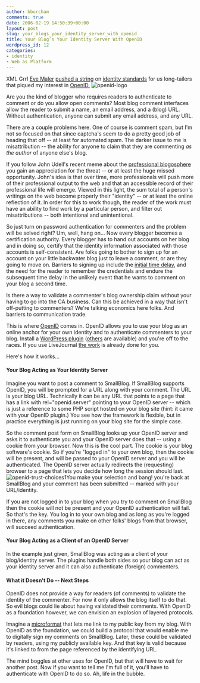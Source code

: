 ```yaml
---
author: bburcham
comments: true
date: 2006-02-19 14:50:39+00:00
layout: post
slug: your_blogs_your_identity_server_with_openid
title: Your Blog’s Your Identity Server With OpenID
wordpress_id: 12
categories:
- identity
- Web as Platform
---
```


XML Grrl [Eve Maler](http://www.xmlgrrl.com/) [pushed a string](http://www.xmlgrrl.com/blog) on [identity standards](http://www.xmlgrrl.com/blog/archives/2006/02/12/the-long-identity-tail/) for us long-tailers that piqued my interest in [OpenID.](http://openid.net/) ![openid-logo](http://memerocket.files.wordpress.com/2006/02/openid-logo.jpeg)

Are you the kind of blogger who requires readers to authenticate to comment or do you allow open comments? Most blog comment interfaces allow the reader to submit a name, an email address, and a (blog) URL. Without authentication, anyone can submit any email address, and any URL.

There are a couple problems here. One of course is comment spam, but I'm not so focused on that since captcha's seem to do a pretty good job of heading that off -- at least for automated spam. The darker issue to me is misattribution -- the ability for anyone to claim that they are commenting _as the author_ of anyone else's blog.

If you follow John Udell's recent meme about the [professional blogosphere](http://weblog.infoworld.com/udell/2006/02/17.html#a1389) you gain an appreciation for the threat -- or at least the huge missed opportunity. John's idea is that over time, more professionals will push more of their professional output to the web and that an accessible record of their professional life will emerge. Viewed in this light, the sum total of a person's writings on the web become properly their "identity" -- or at least the online reflection of it.  In order for this to work though, the reader of the work must have an ability to find work by a particular person, and filter out misattributions -- both intentional and unintentional.

So just turn on password authentication for commenters and the problem will be solved right?  Um, well, hang on...  Now every blogger becomes a certification authority.  Every blogger has to hand out accounts on her blog and in doing so, certify that the identity information associated with those accounts is self-consistent.  Are folks going to bother to sign up for an account on your little backwater blog just to leave a comment, or are they going to move on.  Barriers to signing up include the [initial time delay](http://en.wikipedia.org/wiki/Don%27t_Make_Me_Think), and the need for the reader to remember the credentials and endure the subsequent time delay in the unlikely event that he wants to comment on your blog a second time.

Is there a way to validate a commenter's blog ownership claim without your having to go into the CA business.  Can this be achieved in a way that isn't off-putting to commenters? We're talking economics here folks.  And barriers to communication trade.

This is where [OpenID](http://openid.net/) comes in.  OpenID allows you to use your blog as an online anchor for your own identity and to authenticate commenters to your blog.  Install a [WordPress plugin](http://the-notebook.org/12/01/2006/openid-comments-for-wordpress/) ([others](http://www.lifewiki.net/openid/OpenIDStatus) are available) and you're off to the races.  If you use LiveJournal [the work](http://www.livejournal.com/openid/about.bml) is already done for you.

Here's how it works...


#### Your Blog Acting as Your Identity Server


Imagine you want to post a comment to SmallBlog.  If SmallBlog supports OpenID, you will be prompted for a URL along with your comment. The URL is your blog URL.  Technically it can be any URL that points to a page that has a link with rel="openid.server" pointing to your OpenID server -- which is just a reference to some PHP script hosted on your blog site (hint: it came with your OpenID plugin.)  You see how the framework is flexible, but in practice everything is just running on your blog site for the simple case.

So the comment post form on SmallBlog looks up your OpenID server and asks it to authenticate you and your OpenID server does that -- using a cookie from your browser.  Now this is the cool part.  The cookie is your blog software's cookie.  So if you're "logged in" to your own blog, then the cookie will be present, and will be passed to your OpenID server and you will be authenticated.  The OpenID server actually redirects the (requesting) browser to a page that lets you decide how long the session should last. ![openid-trust-choices1](http://memerocket.files.wordpress.com/2006/02/openid-trust-choices1.gif)You make your selection and bang! you're back at SmallBlog and your comment has been submitted -- marked with your URL/identity.

If you are not logged in to your blog when you try to comment on SmallBlog then the cookie will not be present and your OpenID authentication will fail.  So that's the key.  You log in to your own blog and as long as you're logged in there, any comments you make on other folks' blogs from that browser, will succeed authentication.


#### Your Blog Acting as a Client of an OpenID Server


In the example just given, SmallBlog was acting as a client of your blog/identity server.  The plugins handle both sides so your blog can act as your identity server and it can also authenticate (foreign) commenters.


#### What it Doesn't Do -- Next Steps


OpenID does not provide a way for readers (of comments) to validate the identity of the commenter.  For now it only allows the blog itself to do that.  So evil blogs could lie about having validated their comments.  With OpenID as a foundation however, we can envision an explosion of layered protocols.

Imagine a [microformat](http://microformats.org/) that lets me link to my public key from my blog.  With OpenID as the foundation, we could build a protocol that would enable me to digitally sign my comments on SmallBlog.  Later, these could be validated by readers, using my publicly available key.  And that key is valid because it's linked to from the page referenced by the identifying URL.

The mind boggles at other uses for OpenID, but that will have to wait for another post. Now if you want to tell me I'm full of it, you'll have to authenticate with OpenID to do so. Ah, life in the bubble.
